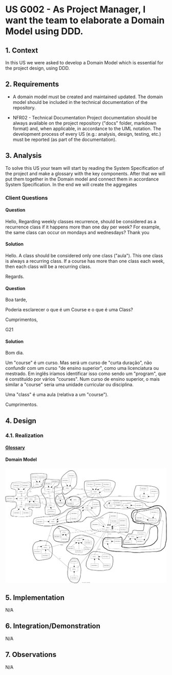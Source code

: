 # US G002 - As Project Manager, I want the team to elaborate a Domain Model using DDD.

## 1. Context

In this US we were asked to develop a Domain Model which is essential for the project design, using DDD.

## 2. Requirements

* A domain model must be created and maintained updated. The domain model should be included in the technical documentation of the repository.

* NFR02 - Technical Documentation Project documentation should be always available on the project repository ("docs" folder, markdown format) and, when applicable, in  accordance to the UML notation. The development process of every US (e.g.: analysis,  design, testing, etc.) must be reported (as part of the documentation).

## 3. Analysis

To solve this US your team will start by reading the System Specification of the project and make a glossary with the key components. 
After that we will put them together in the Domain model and connect them in accordance System Specification.
In the end we will create the aggregates

### Client Questions

#### Question
Hello, Regarding weekly classes recurrence, should be considered as a recurrence class if it happens more than one day per week? For example, the same class can occur on mondays and wednesdays?
Thank you
#### Solution
Hello.
A class should be considered only one class ("aula"). This one class is always a recurring class. If a course has more than one class each week, then each class will be a recurring class.

Regards.

#### Question
Boa tarde,

Poderia esclarecer o que é um Course e o que é uma Class?

Cumprimentos,

G21
#### Solution

Bom dia.

Um "course" é um curso. Mas será um curso de "curta duração", não confundir com um curso "de ensino superior", como uma licenciatura ou mestrado. Em inglês iríamos identificar isso como sendo um "program", que é constituído por vários "courses". Num curso de ensino superior, o mais similar a "course" seria uma unidade curricular ou disciplina.

Uma "class" é uma aula (relativa a um "course").

Cumprimentos.

## 4. Design

### 4.1. Realization

#### [Glossary](glossary.md)
#### Domain Model
![Domain_Model](DM.svg)

## 5. Implementation

N/A

## 6. Integration/Demonstration

N/A

## 7. Observations

N/A


